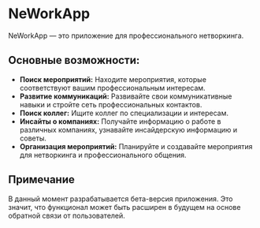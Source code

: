 # NeWorkApp

NeWorkApp — это приложение для профессионального нетворкинга. 

## Основные возможности:

- **Поиск мероприятий:** Находите мероприятия, которые соответствуют вашим профессиональным интересам.
- **Развитие коммуникаций:** Развивайте свои коммуникативные навыки и стройте сеть профессиональных контактов.
- **Поиск коллег:** Ищите коллег по специализации и интересам.
- **Инсайты о компаниях:** Получайте информацию о работе в различных компаниях, узнавайте инсайдерскую информацию и советы.
- **Организация мероприятий:** Планируйте и создавайте мероприятия для нетворкинга и профессионального общения.

## Примечание

В данный момент разрабатывается бета-версия приложения. Это значит, что функционал может быть расширен в будущем на основе обратной связи от пользователей.

